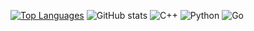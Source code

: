 [![Top Languages](https://github-readme-stats.vercel.app/api/top-langs/?username=bodier123&layout=compact&theme=dark)](https://github.com/anuraghazra/github-readme-stats)
![GitHub stats](https://github-readme-stats.vercel.app/api?username=bodier123&show_icons=true&theme=dark)
![C++](https://img.shields.io/badge/C++-00599C?style=for-the-badge&logo=c%2B%2B&logoColor=white)
![Python](https://img.shields.io/badge/Python-3776AB?style=for-the-badge&logo=python&logoColor=white)
![Go](https://img.shields.io/badge/Go-00ADD8?style=for-the-badge&logo=go&logoColor=white)
